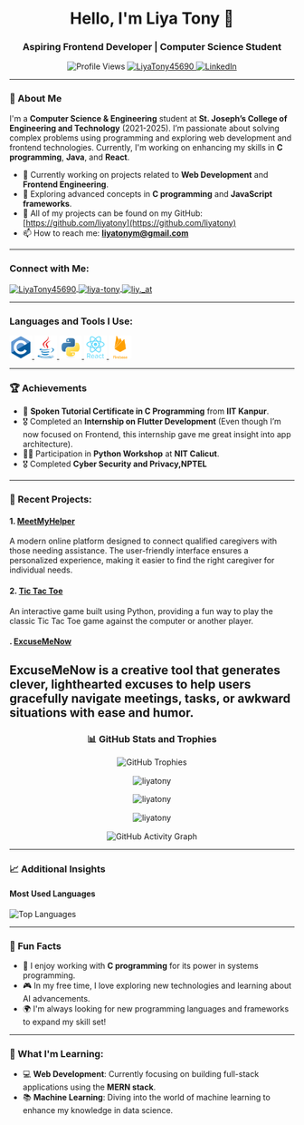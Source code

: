 <h1 align="center">Hello, I'm Liya Tony 👋</h1>
<h3 align="center">Aspiring Frontend Developer | Computer Science Student</h3>

<p align="center">
  <img src="https://komarev.com/ghpvc/?username=liyatony&label=Profile%20Views&color=0e75b6&style=flat" alt="Profile Views" />
  <a href="https://x.com/LiyaTony45690" target="blank">
    <img src="https://img.shields.io/twitter/follow/LiyaTony45690?logo=twitter&style=for-the-badge" alt="LiyaTony45690" />
  </a> 
  <a href="https://linkedin.com/in/liya-tony-86a568226" target="blank">
    <img src="https://img.shields.io/badge/LinkedIn-Connect-blue?style=for-the-badge&logo=linkedin" alt="LinkedIn" />
  </a>
</p>

---

### 🚀 About Me
I'm a **Computer Science & Engineering** student at **St. Joseph’s College of Engineering and Technology** (2021-2025). I’m passionate about solving complex problems using programming and exploring web development and frontend technologies. Currently, I'm working on enhancing my skills in **C programming**, **Java**, and **React**.

- 🔭 Currently working on projects related to **Web Development** and **Frontend Engineering**.
- 🌱 Exploring advanced concepts in **C programming** and **JavaScript frameworks**.
- 💼 All of my projects can be found on my GitHub: [https://github.com/liyatony](https://github.com/liyatony)
- 📫 How to reach me: **liyatonym@gmail.com**

---

<h3 align="left">Connect with Me:</h3>
<p align="left">
  <a href="https://x.com/LiyaTony45690" target="blank">
    <img align="center" src="https://raw.githubusercontent.com/rahuldkjain/github-profile-readme-generator/master/src/images/icons/Social/twitter.svg" alt="LiyaTony45690" height="30" width="40" />
  </a>
  <a href="https://linkedin.com/in/liya-tony-86a568226" target="blank">
    <img align="center" src="https://raw.githubusercontent.com/rahuldkjain/github-profile-readme-generator/master/src/images/icons/Social/linked-in-alt.svg" alt="liya-tony" height="30" width="40" />
  </a>
  <a href="https://www.instagram.com/liy._at/" target="blank">
    <img align="center" src="https://raw.githubusercontent.com/rahuldkjain/github-profile-readme-generator/master/src/images/icons/Social/instagram.svg" alt="liy._at" height="30" width="40" />
  </a>
</p>

---

<h3 align="left">Languages and Tools I Use:</h3>
<p align="left">
  <a href="https://www.cprogramming.com/" target="_blank" rel="noreferrer">
    <img src="https://raw.githubusercontent.com/devicons/devicon/master/icons/c/c-original.svg" alt="C" width="40" height="40"/>
  </a>
  <a href="https://www.java.com" target="_blank" rel="noreferrer">
    <img src="https://raw.githubusercontent.com/devicons/devicon/master/icons/java/java-original.svg" alt="Java" width="40" height="40"/>
  </a>
  <a href="https://www.python.org" target="_blank" rel="noreferrer">
    <img src="https://raw.githubusercontent.com/devicons/devicon/master/icons/python/python-original.svg" alt="Python" width="40" height="40"/>
  </a>
  <a href="https://reactjs.org/" target="_blank" rel="noreferrer">
    <img src="https://raw.githubusercontent.com/devicons/devicon/master/icons/react/react-original-wordmark.svg" alt="React" width="40" height="40"/>
  </a>
  <a href="https://firebase.google.com/" target="_blank" rel="noreferrer">
    <img src="https://raw.githubusercontent.com/devicons/devicon/master/icons/firebase/firebase-plain-wordmark.svg" alt="Firebase" width="40" height="40"/>
  </a>
</p>

---

### 🏆 Achievements
- 🥇 **Spoken Tutorial Certificate in C Programming** from **IIT Kanpur**.
- 🎖️ Completed an **Internship on Flutter Development** (Even though I’m now focused on Frontend, this internship gave me great insight into app architecture).
- 🧑‍💻 Participation in **Python Workshop** at **NIT Calicut**.
- 🎖️ Completed **Cyber Security and Privacy,NPTEL**
---

### 💼 Recent Projects:
#### **1. [MeetMyHelper](https://github.com/liyatony/MeetMyHelper)**  
A modern online platform designed to connect qualified caregivers with those needing assistance. The user-friendly interface ensures a personalized experience, making it easier to find the right caregiver for individual needs.

#### **2. [Tic Tac Toe](https://github.com/liyatony/Tic-Tac-Toe)**  
An interactive game built using Python, providing a fun way to play the classic Tic Tac Toe game against the computer or another player.

#### **. [ExcuseMeNow](https://liyatony.github.io/ExcuseMeNow/)**  
ExcuseMeNow is a creative tool that generates clever, lighthearted excuses to help users gracefully navigate meetings, tasks, or awkward situations with ease and humor.
---

<h3 align="center">📊 GitHub Stats and Trophies</h3>
<p align="center">
  <img src="https://github-profile-trophy.vercel.app/?username=liyatony&theme=gruvbox" alt="GitHub Trophies" />
</p>

<p align="center">
  <img align="center" src="https://github-readme-streak-stats.herokuapp.com/?user=liyatony&theme=gruvbox" alt="liyatony" />
</p>

<p align="center">
  <img align="center" height="180em" src="https://github-readme-stats.vercel.app/api?username=liyatony&show_icons=true&locale=en&theme=gruvbox" alt="liyatony" />
</p>

<p align="center">
  <img align="center" height="180em" src="https://github-readme-stats.vercel.app/api/top-langs/?username=liyatony&langs_count=8&theme=gruvbox" alt="liyatony" />
</p>

<p align="center">
  <img align="center" height="200em" src="https://github-readme-activity-graph.vercel.app/graph?username=liyatony&theme=react-dark" alt="GitHub Activity Graph" />
</p>

---

### 📈 Additional Insights
#### Most Used Languages
<p align="left">
  <img src="https://github-readme-stats.vercel.app/api/top-langs/?username=liyatony&layout=compact&theme=gruvbox&langs_count=6" alt="Top Languages" />
</p>

---



### 🎯 Fun Facts
- 🔧 I enjoy working with **C programming** for its power in systems programming.
- 🎮 In my free time, I love exploring new technologies and learning about AI advancements.
- 🌍 I'm always looking for new programming languages and frameworks to expand my skill set!

---

### 🌟 What I'm Learning:
- 💻 **Web Development**: Currently focusing on building full-stack applications using the **MERN stack**.
- 📚 **Machine Learning**: Diving into the world of machine learning to enhance my knowledge in data science.
